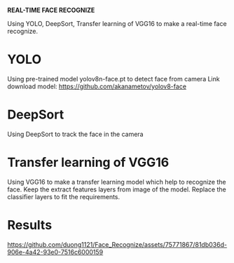 **REAL-TIME FACE RECOGNIZE**

Using YOLO, DeepSort, Transfer learning of VGG16 to make a real-time face recognize.

# YOLO
Using pre-trained model yolov8n-face.pt to detect face from camera
Link download model: https://github.com/akanametov/yolov8-face

# DeepSort
Using DeepSort to track the face in the camera

# Transfer learning of VGG16
Using VGG16 to make a transfer learning model which help to recognize the face.
Keep the extract features layers from image of the model.
Replace the classifier layers to fit the requirements.

# Results 



https://github.com/duong1121/Face_Recognize/assets/75771867/81db036d-906e-4a42-93e0-7516c6000159

